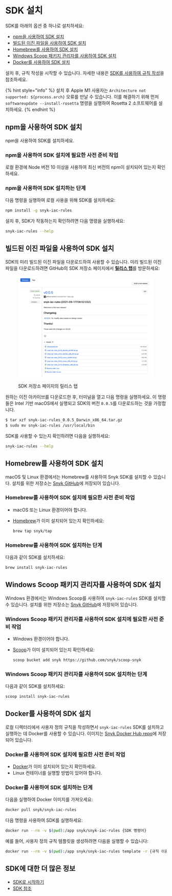 # SDK 설치

SDK를 아래의 옵션 중 하나로 설치하세요:

- [npm을 사용하여 SDK 설치](install-the-sdk.md#install-the-sdk-with-npm)
- [빌드된 이진 파일을 사용하여 SDK 설치](install-the-sdk.md#install-the-sdk-using-the-prebuilt-binaries)
- [Homebrew를 사용하여 SDK 설치](install-the-sdk.md#install-the-sdk-with-homebrew)
- [Windows Scoop 패키지 관리자를 사용하여 SDK 설치](install-the-sdk.md#install-the-sdk-with-the-windows-scoop-package-manager)
- [Docker를 사용하여 SDK 설치](install-the-sdk.md#install-the-sdk-with-docker)

설치 후, 규칙 작성을 시작할 수 있습니다. 자세한 내용은 [SDK를 사용하여 규칙 작성](writing-rules-using-the-sdk/)을 참조하세요.

{% hint style="info" %}
설치 후 Apple M1 사용자는 `Architecture not supported: ${process.arch}` 오류를 만날 수 있습니다. 이를 해결하기 위해 먼저 `softwareupdate --install-rosetta` 명령을 실행하여 Rosetta 2 소프트웨어를 설치하세요.
{% endhint %}

## npm을 사용하여 SDK 설치

npm을 사용하여 SDK를 설치하세요.

### **npm을 사용하여 SDK 설치에 필요한 사전 준비 작업**

로컬 환경에 Node 버전 10 이상을 사용하여 최신 버전의 npm이 설치되어 있는지 확인하세요.

### **npm을 사용하여 SDK 설치하는 단계**

다음 명령을 실행하여 로컬 사용을 위해 SDK를 설치하세요:

```bash
npm install -g snyk-iac-rules
```

설치 후, SDK가 작동하는지 확인하려면 다음 명령을 실행하세요:

```bash
snyk-iac-rules --help
```

## 빌드된 이진 파일을 사용하여 SDK 설치

SDK의 미리 빌드된 이진 파일을 다운로드하여 사용할 수 있습니다. 미리 빌드된 이진 파일을 다운로드하려면 GitHub의 SDK 저장소 페이지에서 [**릴리스 탭**](https://github.com/snyk/snyk-iac-rules/releases)를 방문하세요:

<figure><img src="../../../../.gitbook/assets/screenshot-2021-09-24-at-13.44.36.png" alt="SDK 저장소 페이지의 릴리스 탭"><figcaption><p>SDK 저장소 페이지의 릴리스 탭</p></figcaption></figure>

원하는 이진 아카이브를 다운로드한 후, 터미널을 열고 다음 명령을 실행하세요. 이 명령들은 Intel 기반 macOS에서 실행되고 SDK의 버전 `0.0.5`를 다운로드하는 것을 가정합니다.

```bash
$ tar xzf snyk-iac-rules_0.0.5_Darwin_x86_64.tar.gz 
$ sudo mv snyk-iac-rules /usr/local/bin
```

SDK를 사용할 수 있는지 확인하려면 다음을 실행하세요:

```bash
snyk-iac-rules --help
```

## Homebrew를 사용하여 SDK 설치

macOS 및 Linux 환경에서는 Homebrew를 사용하여 Snyk SDK를 설치할 수 있습니다. 설치를 위한 저장소는 [Snyk GitHub](https://github.com/snyk/homebrew-tap)에 저장되어 있습니다.

### **Homebrew를 사용하여 SDK 설치에 필요한 사전 준비 작업**

* macOS 또는 Linux 환경이어야 합니다.
* [Homebrew](https://brew.sh/index_he)가 이미 설치되어 있는지 확인하세요:

    ```bash
    brew tap snyk/tap
    ```

### **Homebrew를 사용하여 SDK 설치하는 단계**

다음과 같이 SDK를 설치하세요:

```bash
brew install snyk-iac-rules
```

## Windows Scoop 패키지 관리자를 사용하여 SDK 설치

Windows 환경에서는 Windows Scoop를 사용하여 `snyk-iac-rules` SDK를 설치할 수 있습니다. 설치를 위한 저장소는 [Snyk GitHub](https://github.com/snyk/scoop-snyk)에 저장되어 있습니다.

### **Windows Scoop 패키지 관리자를 사용하여 SDK 설치에 필요한 사전 준비 작업**

* Windows 환경이어야 합니다.
* [Scoop](https://scoop.sh)가 이미 설치되어 있는지 확인하세요:

    ```bash
    scoop bucket add snyk https://github.com/snyk/scoop-snyk
    ```

### **Windows Scoop 패키지 관리자를 사용하여 SDK 설치하는 단계**

다음과 같이 SDK를 설치하세요:

```bash
scoop install snyk-iac-rules
```

## Docker를 사용하여 SDK 설치

로컬 디렉터리에서 사용자 정의 규칙을 작성하면서 `snyk-iac-rules` SDK를 설치하고 실행하는 데 Docker를 사용할 수 있습니다. 이미지는 [Snyk Docker Hub repo](https://hub.docker.com/r/snyk/snyk-iac-rules)에 저장되어 있습니다.

### **Docker를 사용하여 SDK 설치에 필요한 사전 준비 작업**

* [Docker](https://docs.docker.com/get-docker/)가 이미 설치되어 있는지 확인하세요.
* Linux 컨테이너를 실행할 방법이 있어야 합니다.

### **Docker를 사용하여 SDK 설치하는 단계**

다음을 실행하여 Docker 이미지를 가져오세요:

```bash
docker pull snyk/snyk-iac-rules
```

다음 명령을 사용하여 SDK를 실행하세요:

```bash
docker run --rm -v $(pwd):/app snyk/snyk-iac-rules {SDK 명령어}
```

예를 들어, 사용자 정의 규칙 템플릿을 생성하려면 다음을 실행할 수 있습니다:

```bash
docker run --rm -v $(pwd):/app snyk/snyk-iac-rules template -r {규칙 이름}
```

## SDK에 대한 더 많은 정보

- [SDK로 시작하기](writing-rules-using-the-sdk/)
- [SDK 참조](sdk-reference.md)